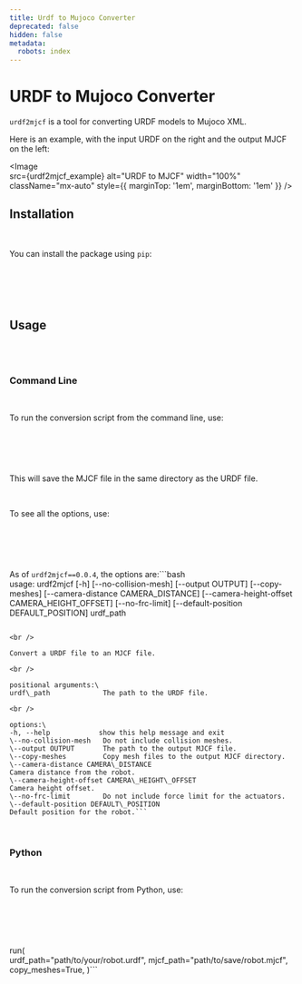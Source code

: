 ```yaml
---
title: Urdf to Mujoco Converter
deprecated: false
hidden: false
metadata:
  robots: index
---
```

# URDF to Mujoco Converter

`urdf2mjcf` is a tool for converting URDF models to Mujoco XML.

Here is an example, with the input URDF on the right and the output MJCF on the left:

\<Image\
src=\{urdf2mjcf\_example}
alt="URDF to MJCF"
width="100%"
className="mx-auto"
style=\{\{ marginTop: '1em', marginBottom: '1em' }}
/>

## Installation

<br />

You can install the package using `pip`:

<br />

```
```

<br />

## Usage

<br />

<br />

### Command Line

<br />

To run the conversion script from the command line, use:

<br />

```
```

<br />

This will save the MJCF file in the same directory as the URDF file.

<br />

To see all the options, use:

<br />

```
```

<br />

As of `urdf2mjcf==0.0.4`, the options are:\`\`\`bash\
usage: urdf2mjcf \[-h] \[--no-collision-mesh] \[--output OUTPUT] \[--copy-meshes]
\[--camera-distance CAMERA\_DISTANCE]
\[--camera-height-offset CAMERA\_HEIGHT\_OFFSET]
\[--no-frc-limit] \[--default-position DEFAULT\_POSITION]
urdf\_path

````

<br />

Convert a URDF file to an MJCF file.

<br />

positional arguments:\
urdf\_path             The path to the URDF file.

<br />

options:\
-h, --help            show this help message and exit
\--no-collision-mesh   Do not include collision meshes.
\--output OUTPUT       The path to the output MJCF file.
\--copy-meshes         Copy mesh files to the output MJCF directory.
\--camera-distance CAMERA\_DISTANCE
Camera distance from the robot.
\--camera-height-offset CAMERA\_HEIGHT\_OFFSET
Camera height offset.
\--no-frc-limit        Do not include force limit for the actuators.
\--default-position DEFAULT\_POSITION
Default position for the robot.```
````

<br />

### Python

<br />

To run the conversion script from Python, use:

<br />

```
```

<br />

run(\
urdf\_path="path/to/your/robot.urdf",
mjcf\_path="path/to/save/robot.mjcf",
copy\_meshes=True,
)\`\`\`

```
```